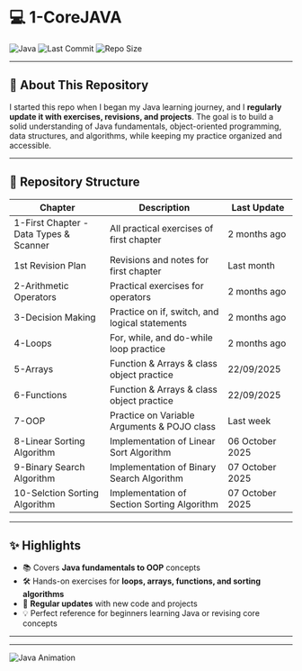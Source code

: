 # 💻 1-CoreJAVA

![Java](https://img.shields.io/badge/Language-Java-orange?style=for-the-badge&logo=java&logoColor=white)
![Last Commit](https://img.shields.io/github/last-commit/yadnynesh-96/1-CoreJAVA?style=for-the-badge)
![Repo Size](https://img.shields.io/github/repo-size/yadnynesh-96/1-CoreJAVA?style=for-the-badge)

---

## 👋 About This Repository
I started this repo when I began my Java learning journey, and I **regularly update it with exercises, revisions, and projects**. The goal is to build a solid understanding of Java fundamentals, object-oriented programming, data structures, and algorithms, while keeping my practice organized and accessible.

---

## 📂 Repository Structure

| Chapter | Description | Last Update |
|---------|-------------|-------------|
| 1-First Chapter - Data Types & Scanner | All practical exercises of first chapter | 2 months ago |
| 1st Revision Plan | Revisions and notes for first chapter | Last month |
| 2-Arithmetic Operators | Practical exercises for operators | 2 months ago |
| 3-Decision Making | Practice on if, switch, and logical statements | 2 months ago |
| 4-Loops | For, while, and do-while loop practice | 2 months ago |
| 5-Arrays | Function & Arrays & class object practice | 22/09/2025 |
| 6-Functions | Function & Arrays & class object practice | 22/09/2025 |
| 7-OOP | Practice on Variable Arguments & POJO class | Last week |
| 8-Linear Sorting Algorithm | Implementation of Linear Sort Algorithm | 06 October 2025 |
| 9-Binary Search Algorithm | Implementation of Binary Search Algorithm | 07 October 2025 |
| 10-Selction Sorting Algorithm | Implementation of Section Sorting Algorithm | 07 October 2025 |

---

## ✨ Highlights 
- 📚 Covers **Java fundamentals to OOP** concepts  
- 🛠 Hands-on exercises for **loops, arrays, functions, and sorting algorithms**  
- 🔄 **Regular updates** with new code and projects  
- 💡 Perfect reference for beginners learning Java or revising core concepts  

---



---

![Java Animation](https://media.giphy.com/media/l41lV1zRZtM3GyECA/giphy.gif)
